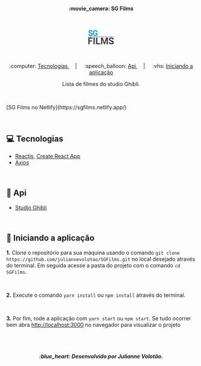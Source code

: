 <h4 align="center"> :movie_camera: SG Films  </h4>

<br> 

<p align="center">
  <img src="./.github/logoSGFilmsDark.png"  alt="Logo SGFilms" />
</p> 

<br> 

<p align="center"> 
  :computer: <a href="#computer-tecnologias"> Tecnologias </a> &nbsp; &nbsp; | &nbsp; &nbsp; 
  :speech_balloon: <a href="#speech_balloon-api"> Api </a> &nbsp; &nbsp; | &nbsp; &nbsp; 
  :vhs: <a href="#vhs-iniciando-a-aplicação"> Iniciando a aplicação </a> 
</p>

<p align="center"> Lista de filmes do studio Ghibli. </p>

<br>

<p> [SG Films no Netlify](https://sgfilms.netlify.app/) </p>

<br>

## :computer: Tecnologias
- [Reactjs](https://pt-br.reactjs.org/), [Create React App](https://github.com/facebook/create-react-app)
- [Axios](https://github.com/axios/axios)

<br>

## :speech_balloon: Api
- [Studio Ghibli](https://ghibliapi.herokuapp.com/#)

<br>

## :vhs: Iniciando a aplicação 

**1.** Clone o repositório para sua máquina usando o comando `git clone https://github.com/juliannevolotao/SGFilms.git` no local desejado através do terminal. Em seguida acesse a pasta do projeto com o comando `cd SGFilms`.

<br>

**2.** Execute o comando `yarn install` ou `npm install` através do terminal.

<br>

**3.** Por fim, rode a aplicação com `yarn start` ou `npm start`. Se tudo ocorrer bem abra [http://localhost:3000](http://localhost:3000) no navegador para visualizar o projeto

<br>
<br>

<h5 align="center">
  :blue_heart: Desenvolvido por Julianne Volotão.
</h5>

<br>
<br>
